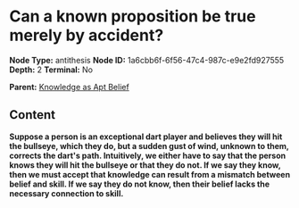 # Can a known proposition be true merely by accident?

**Node Type:** antithesis
**Node ID:** 1a6cbb6f-6f56-47c4-987c-e9e2fd927555
**Depth:** 2
**Terminal:** No

**Parent:** [Knowledge as Apt Belief](knowledge-as-apt-belief.md)

## Content

**Suppose a person is an exceptional dart player and believes they will hit the bullseye, which they do, but a sudden gust of wind, unknown to them, corrects the dart's path. Intuitively, we either have to say that the person knows they will hit the bullseye or that they do not. If we say they know, then we must accept that knowledge can result from a mismatch between belief and skill. If we say they do not know, then their belief lacks the necessary connection to skill.**
